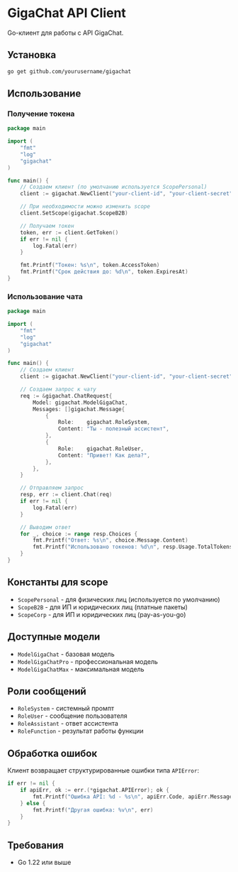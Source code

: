 # GigaChat API Client

Go-клиент для работы с API GigaChat.

## Установка

```bash
go get github.com/yourusername/gigachat
```

## Использование

### Получение токена

```go
package main

import (
    "fmt"
    "log"
    "gigachat"
)

func main() {
    // Создаем клиент (по умолчанию используется ScopePersonal)
    client := gigachat.NewClient("your-client-id", "your-client-secret")

    // При необходимости можно изменить scope
    client.SetScope(gigachat.ScopeB2B)

    // Получаем токен
    token, err := client.GetToken()
    if err != nil {
        log.Fatal(err)
    }

    fmt.Printf("Токен: %s\n", token.AccessToken)
    fmt.Printf("Срок действия до: %d\n", token.ExpiresAt)
}
```

### Использование чата

```go
package main

import (
    "fmt"
    "log"
    "gigachat"
)

func main() {
    // Создаем клиент
    client := gigachat.NewClient("your-client-id", "your-client-secret")

    // Создаем запрос к чату
    req := &gigachat.ChatRequest{
        Model: gigachat.ModelGigaChat,
        Messages: []gigachat.Message{
            {
                Role:    gigachat.RoleSystem,
                Content: "Ты - полезный ассистент",
            },
            {
                Role:    gigachat.RoleUser,
                Content: "Привет! Как дела?",
            },
        },
    }

    // Отправляем запрос
    resp, err := client.Chat(req)
    if err != nil {
        log.Fatal(err)
    }

    // Выводим ответ
    for _, choice := range resp.Choices {
        fmt.Printf("Ответ: %s\n", choice.Message.Content)
        fmt.Printf("Использовано токенов: %d\n", resp.Usage.TotalTokens)
    }
}
```

## Константы для scope

- `ScopePersonal` - для физических лиц (используется по умолчанию)
- `ScopeB2B` - для ИП и юридических лиц (платные пакеты)
- `ScopeCorp` - для ИП и юридических лиц (pay-as-you-go)

## Доступные модели

- `ModelGigaChat` - базовая модель
- `ModelGigaChatPro` - профессиональная модель
- `ModelGigaChatMax` - максимальная модель

## Роли сообщений

- `RoleSystem` - системный промпт
- `RoleUser` - сообщение пользователя
- `RoleAssistant` - ответ ассистента
- `RoleFunction` - результат работы функции

## Обработка ошибок

Клиент возвращает структурированные ошибки типа `APIError`:

```go
if err != nil {
    if apiErr, ok := err.(*gigachat.APIError); ok {
        fmt.Printf("Ошибка API: %d - %s\n", apiErr.Code, apiErr.Message)
    } else {
        fmt.Printf("Другая ошибка: %v\n", err)
    }
}
```

## Требования

- Go 1.22 или выше 